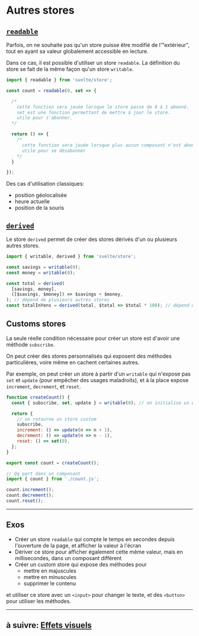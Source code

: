 # Autres stores

## [`readable`](https://svelte.dev/docs#run-time-svelte-store-readable)

Parfois, on ne souhaite pas qu'un store puisse être modifié de l'"extérieur", tout en ayant sa valeur globalement accessible en lecture.

Dans ce cas, il est possible d'utiliser un store `readable`. La définition du store se fait de la même façon qu'un store `writable`.

```js
import { readable } from 'svelte/store';

const count = readable(0, set => {

  /*
    cette fonction sera jouée lorsque le store passe de 0 à 1 abonné.
    set est une fonction permettant de mettre à jour le store.
    utile pour s'abonner.
  */

  return () => {
    /*
      cette fonction sera jouée lorsque plus aucun composant n'est abonné au store.
      utile pour se désabonner
    */
  }

});
```

Des cas d'utilisation classiques:

- position géolocalisée
- heure actuelle
- position de la souris

## [`derived`](https://svelte.dev/docs#run-time-svelte-store-derived)

Le store `derived` permet de créer des stores dérivés d'un ou plusieurs autres stores.

```js
import { writable, derived } from 'svelte/store';

const savings = writable(0);
const money = writable(0);

const total = derived(
  [savings, money],
  ([$savings, $money]) => $savings + $money,
); // dépend de plusieurs autres stores
const totalInYens = derived(total, $total => $total * 100); // dépend de un seul autre store
```

## Customs stores

La seule réelle condition nécessaire pour créer un store est d'avoir une méthode `subscribe`.

On peut créer des stores personnalisés qui exposent des méthodes particulières, voire même en cachent certaines autres.

Par exemple, on peut créer un store à partir d'un `writable` qui n'expose pas `set` et `update` (pour empêcher des usages maladroits), et à la place expose `increment`, `decrement`, et `reset`.

```js
function createCount() {
  const { subscribe, set, update } = writable(0); // on initialise un writable classique

  return {
    // on retourne un store custom
    subscribe,
    increment: () => update(n => n + 1),
    decrement: () => update(n => n - 1),
    reset: () => set(0),
  };
}

export const count = createCount();

// Qq part dans un composant
import { count } from './count.js';

count.increment();
count.decrement();
count.reset();
```

---

## Exos

- Créer un store `readable` qui compte le temps en secondes depuis l'ouverture de la page, et afficher la valeur à l'écran
- Dériver ce store pour afficher également cette même valeur, mais en millisecondes, dans un composant différent
- Créer un custom store qui expose des méthodes pour
  - mettre en majuscules
  - mettre en minuscules
  - supprimer le contenu

et utiliser ce store avec un `<input>` pour changer le texte, et des `<button>` pour utiliser les méthodes.

---

## à suivre: [Effets visuels](../5_visual/index.md)
